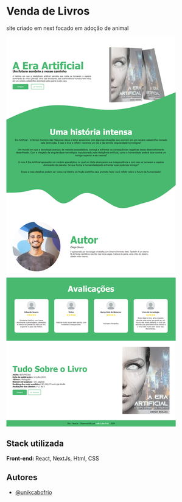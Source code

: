 
# Venda de Livros

site criado em next focado em adoção de animal

![Imagem](https://github.com/unikcabofrio/nextjs-livroeraartificial/blob/main/public/site.png?raw=true)

## Stack utilizada

**Front-end:** React, NextJs, Html, CSS

<!-- ## Variáveis de Ambiente

Para rodar esse projeto, você vai precisar adicionar as seguintes variáveis de ambiente no seu .env

`API_KEY`

`ANOTHER_API_KEY` -->

## Autores

- [@unikcabofrio](https://github.com/unikcabofrio)

